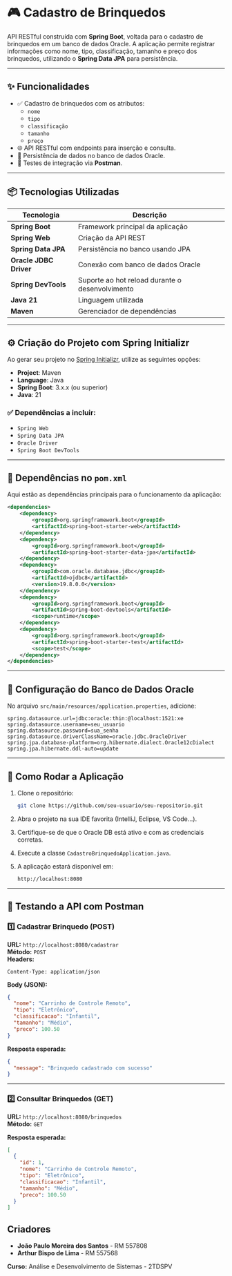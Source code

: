 # 🎮 Cadastro de Brinquedos

API RESTful construída com **Spring Boot**, voltada para o cadastro de brinquedos em um banco de dados Oracle. A aplicação permite registrar informações como nome, tipo, classificação, tamanho e preço dos brinquedos, utilizando o **Spring Data JPA** para persistência.

---

## ✨ Funcionalidades

- ✅ Cadastro de brinquedos com os atributos:
  - `nome`
  - `tipo`
  - `classificação`
  - `tamanho`
  - `preço`
- 🌐 API RESTful com endpoints para inserção e consulta.
- 💾 Persistência de dados no banco de dados Oracle.
- 🧪 Testes de integração via **Postman**.

---

## 📦 Tecnologias Utilizadas

| Tecnologia              | Descrição                                        |
|-------------------------|--------------------------------------------------|
| **Spring Boot**         | Framework principal da aplicação                 |
| **Spring Web**          | Criação da API REST                              |
| **Spring Data JPA**     | Persistência no banco usando JPA                 |
| **Oracle JDBC Driver**  | Conexão com banco de dados Oracle                |
| **Spring DevTools**     | Suporte ao hot reload durante o desenvolvimento |
| **Java 21**             | Linguagem utilizada                              |
| **Maven**               | Gerenciador de dependências                      |

---

## ⚙️ Criação do Projeto com Spring Initializr

Ao gerar seu projeto no [Spring Initializr](https://start.spring.io/), utilize as seguintes opções:

- **Project**: Maven
- **Language**: Java
- **Spring Boot**: 3.x.x (ou superior)
- **Java**: 21

### ✅ Dependências a incluir:

- `Spring Web`
- `Spring Data JPA`
- `Oracle Driver`
- `Spring Boot DevTools`

---

## 📁 Dependências no `pom.xml`

Aqui estão as dependências principais para o funcionamento da aplicação:

```xml
<dependencies>
    <dependency>
        <groupId>org.springframework.boot</groupId>
        <artifactId>spring-boot-starter-web</artifactId>
    </dependency>
    <dependency>
        <groupId>org.springframework.boot</groupId>
        <artifactId>spring-boot-starter-data-jpa</artifactId>
    </dependency>
    <dependency>
        <groupId>com.oracle.database.jdbc</groupId>
        <artifactId>ojdbc8</artifactId>
        <version>19.8.0.0</version>
    </dependency>
    <dependency>
        <groupId>org.springframework.boot</groupId>
        <artifactId>spring-boot-devtools</artifactId>
        <scope>runtime</scope>
    </dependency>
    <dependency>
        <groupId>org.springframework.boot</groupId>
        <artifactId>spring-boot-starter-test</artifactId>
        <scope>test</scope>
    </dependency>
</dependencies>
```

---

## 💾 Configuração do Banco de Dados Oracle

No arquivo `src/main/resources/application.properties`, adicione:

```properties
spring.datasource.url=jdbc:oracle:thin:@localhost:1521:xe
spring.datasource.username=seu_usuario
spring.datasource.password=sua_senha
spring.datasource.driverClassName=oracle.jdbc.OracleDriver
spring.jpa.database-platform=org.hibernate.dialect.Oracle12cDialect
spring.jpa.hibernate.ddl-auto=update
```

---

## 🚀 Como Rodar a Aplicação

1. Clone o repositório:
   ```bash
   git clone https://github.com/seu-usuario/seu-repositorio.git
   ```

2. Abra o projeto na sua IDE favorita (IntelliJ, Eclipse, VS Code...).

3. Certifique-se de que o Oracle DB está ativo e com as credenciais corretas.

4. Execute a classe `CadastroBrinquedoApplication.java`.

5. A aplicação estará disponível em:
   ```
   http://localhost:8080
   ```

---

## 🧪 Testando a API com Postman

### 1️⃣ Cadastrar Brinquedo (POST)

**URL:** `http://localhost:8080/cadastrar`  
**Método:** `POST`  
**Headers:**
```
Content-Type: application/json
```

**Body (JSON):**
```json
{
  "nome": "Carrinho de Controle Remoto",
  "tipo": "Eletrônico",
  "classificacao": "Infantil",
  "tamanho": "Médio",
  "preco": 100.50
}
```

**Resposta esperada:**
```json
{
  "message": "Brinquedo cadastrado com sucesso"
}
```

---

### 2️⃣ Consultar Brinquedos (GET)

**URL:** `http://localhost:8080/brinquedos`  
**Método:** `GET`

**Resposta esperada:**
```json
[
  {
    "id": 1,
    "nome": "Carrinho de Controle Remoto",
    "tipo": "Eletrônico",
    "classificacao": "Infantil",
    "tamanho": "Médio",
    "preco": 100.50
  }
]
```

## Criadores
- **João Paulo Moreira dos Santos** - RM 557808
- **Arthur Bispo de Lima** - RM 557568

**Curso:** Análise e Desenvolvimento de Sistemas - 2TDSPV
